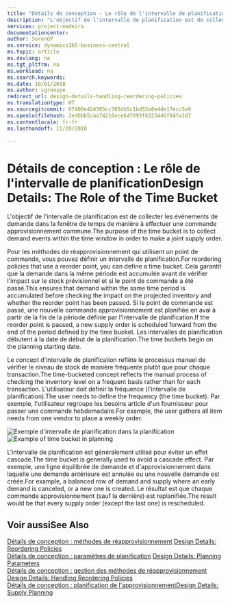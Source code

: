 ```yaml
---
title: "Détails de conception - Le rôle de l'intervalle de planification | Microsoft Docs"
description: "L'objectif de l'intervalle de planification est de collecter les événements de demande dans la fenêtre de temps de manière à effectuer une commande approvisionnement commune."
services: project-madeira
documentationcenter: 
author: SorenGP
ms.service: dynamics365-business-central
ms.topic: article
ms.devlang: na
ms.tgt_pltfrm: na
ms.workload: na
ms.search.keywords: 
ms.date: 10/01/2018
ms.author: sgroespe
redirect_url: design-details-handling-reordering-policies
ms.translationtype: HT
ms.sourcegitcommit: 67400e424305cc705db5c1bd52a8e4de17ecc5a9
ms.openlocfilehash: 2edbbb5caa74216ece64f093f6323446f04fa1d7
ms.contentlocale: fr-fr
ms.lasthandoff: 11/20/2018

---
```

# <a name="design-details-the-role-of-the-time-bucket"></a><span data-ttu-id="c29cf-103">Détails de conception : Le rôle de l'intervalle de planification</span><span class="sxs-lookup"><span data-stu-id="c29cf-103">Design Details: The Role of the Time Bucket</span></span>
<span data-ttu-id="c29cf-104">L'objectif de l'intervalle de planification est de collecter les événements de demande dans la fenêtre de temps de manière à effectuer une commande approvisionnement commune.</span><span class="sxs-lookup"><span data-stu-id="c29cf-104">The purpose of the time bucket is to collect demand events within the time window in order to make a joint supply order.</span></span>  

 <span data-ttu-id="c29cf-105">Pour les méthodes de réapprovisionnement qui utilisent un point de commande, vous pouvez définir un intervalle de planification.</span><span class="sxs-lookup"><span data-stu-id="c29cf-105">For reordering policies that use a reorder point, you can define a time bucket.</span></span> <span data-ttu-id="c29cf-106">Cela garantit que la demande dans la même période est accumulée avant de vérifier l'impact sur le stock prévisionnel et si le point de commande a été passé.</span><span class="sxs-lookup"><span data-stu-id="c29cf-106">This ensures that demand within the same time period is accumulated before checking the impact on the projected inventory and whether the reorder point has been passed.</span></span> <span data-ttu-id="c29cf-107">Si le point de commande est passé, une nouvelle commande approvisionnement est planifiée en aval à partir de la fin de la période définie par l'intervalle de planification.</span><span class="sxs-lookup"><span data-stu-id="c29cf-107">If the reorder point is passed, a new supply order is scheduled forward from the end of the period defined by the time bucket.</span></span> <span data-ttu-id="c29cf-108">Les intervalles de planification débutent à la date de début de la planification.</span><span class="sxs-lookup"><span data-stu-id="c29cf-108">The time buckets begin on the planning starting date.</span></span>  

 <span data-ttu-id="c29cf-109">Le concept d'intervalle de planification reflète le processus manuel de vérifier le niveau de stock de manière fréquente plutôt que pour chaque transaction.</span><span class="sxs-lookup"><span data-stu-id="c29cf-109">The time-bucketed concept reflects the manual process of checking the inventory level on a frequent basis rather than for each transaction.</span></span> <span data-ttu-id="c29cf-110">L'utilisateur doit définir la fréquence (l'intervalle de planification).</span><span class="sxs-lookup"><span data-stu-id="c29cf-110">The user needs to define the frequency (the time bucket).</span></span> <span data-ttu-id="c29cf-111">Par exemple, l'utilisateur regroupe les besoins article d'un fournisseur pour passer une commande hebdomadaire.</span><span class="sxs-lookup"><span data-stu-id="c29cf-111">For example, the user gathers all item needs from one vendor to place a weekly order.</span></span>  

 <span data-ttu-id="c29cf-112">![Exemple d'intervalle de planification dans la planification](media/nav_app_supply_planning_2_reorder_cycle.png "Exemple d'intervalle de planification dans la planification")</span><span class="sxs-lookup"><span data-stu-id="c29cf-112">![Example of time bucket in planning](media/nav_app_supply_planning_2_reorder_cycle.png "Example of time bucket in planning")</span></span>  

 <span data-ttu-id="c29cf-113">L'intervalle de planification est généralement utilisé pour éviter un effet cascade.</span><span class="sxs-lookup"><span data-stu-id="c29cf-113">The time bucket is generally used to avoid a cascade effect.</span></span> <span data-ttu-id="c29cf-114">Par exemple, une ligne équilibrée de demande et d'approvisionnement dans laquelle une demande antérieure est annulée ou une nouvelle demande est créée.</span><span class="sxs-lookup"><span data-stu-id="c29cf-114">For example, a balanced row of demand and supply where an early demand is canceled, or a new one is created.</span></span> <span data-ttu-id="c29cf-115">Le résultat est que chaque commande approvisionnement (sauf la dernière) est replanifiée.</span><span class="sxs-lookup"><span data-stu-id="c29cf-115">The result would be that every supply order (except the last one) is rescheduled.</span></span>  

## <a name="see-also"></a><span data-ttu-id="c29cf-116">Voir aussi</span><span class="sxs-lookup"><span data-stu-id="c29cf-116">See Also</span></span>  
 <span data-ttu-id="c29cf-117">[Détails de conception : méthodes de réapprovisionnement](design-details-reordering-policies.md) </span><span class="sxs-lookup"><span data-stu-id="c29cf-117">[Design Details: Reordering Policies](design-details-reordering-policies.md) </span></span>  
 <span data-ttu-id="c29cf-118">[Détails de conception : paramètres de planification](design-details-planning-parameters.md) </span><span class="sxs-lookup"><span data-stu-id="c29cf-118">[Design Details: Planning Parameters](design-details-planning-parameters.md) </span></span>  
 <span data-ttu-id="c29cf-119">[Détails de conception : gestion des méthodes de réapprovisionnement](design-details-handling-reordering-policies.md) </span><span class="sxs-lookup"><span data-stu-id="c29cf-119">[Design Details: Handling Reordering Policies](design-details-handling-reordering-policies.md) </span></span>  
 [<span data-ttu-id="c29cf-120">Détails de conception : planification de l'approvisionnement</span><span class="sxs-lookup"><span data-stu-id="c29cf-120">Design Details: Supply Planning</span></span>](design-details-supply-planning.md)

